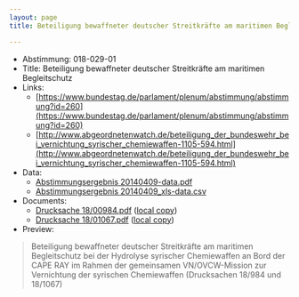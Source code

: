 ```yaml
---
layout: page
title: Beteiligung bewaffneter deutscher Streitkräfte am maritimen Begleitschutz

---
```


* Abstimmung: 018-029-01
* Title: Beteiligung bewaffneter deutscher Streitkräfte am maritimen Begleitschutz
* Links: 
    * [https://www.bundestag.de/parlament/plenum/abstimmung/abstimmung?id=260](https://www.bundestag.de/parlament/plenum/abstimmung/abstimmung?id=260)
    * [http://www.abgeordnetenwatch.de/beteiligung_der_bundeswehr_bei_vernichtung_syrischer_chemiewaffen-1105-594.html](http://www.abgeordnetenwatch.de/beteiligung_der_bundeswehr_bei_vernichtung_syrischer_chemiewaffen-1105-594.html)
* Data: 
    * [Abstimmungsergebnis 20140409-data.pdf](/abstimmungsliste/20140409-data.pdf)
    * [Abstimmungsergebnis 20140409_xls-data.csv](/abstimmungsliste/analyses/20140409_xls-data.csv)
* Documents: 
    * [Drucksache 18/00984.pdf](http://dip21.bundestag.de/dip21/btd/18/009/1800984.pdf) ([local copy](/abstimmungsdaten/018-026-03/1800984.pdf))
    * [Drucksache 18/01067.pdf](http://dip21.bundestag.de/dip21/btd/18/010/1801067.pdf) ([local copy](/abstimmungsdaten/018-026-03/1801067.pdf))
* Preview: 
> Beteiligung bewaffneter deutscher Streitkräfte am maritimen Begleitschutz bei der Hydrolyse syrischer Chemiewaffen an Bord der CAPE RAY im Rahmen der gemeinsamen VN/OVCW-Mission zur Vernichtung der syrischen Chemiewaffen (Drucksachen 18/984 und 18/1067)
